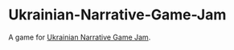 # Ukrainian-Narrative-Game-Jam
A game for [Ukrainian Narrative Game Jam](https://itch.io/jam/ukrainian-narrative-game-jam).
